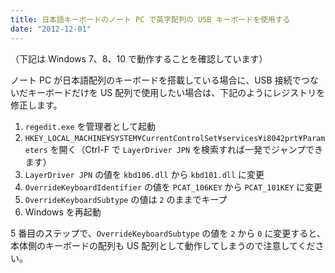 ```yaml
---
title: 日本語キーボードのノート PC で英字配列の USB キーボードを使用する
date: "2012-12-01"
---
```


（下記は Windows 7、8、10 で動作することを確認しています）

ノート PC が日本語配列のキーボードを搭載している場合に、USB 接続でつないだキーボードだけを US 配列で使用したい場合は、下記のようにレジストリを修正します。

1. `regedit.exe` を管理者として起動
2. `HKEY_LOCAL_MACHINE¥SYSTEM¥CurrentControlSet¥services¥i8042prt¥Parameters` を開く（Ctrl-F で `LayerDriver JPN` を検索すれば一発でジャンプできます）
3. `LayerDriver JPN` の値を `kbd106.dll` から `kbd101.dll` に変更
4. `OverrideKeyboardIdentifier` の値を `PCAT_106KEY` から `PCAT_101KEY` に変更
5. `OverrideKeyboardSubtype` の値は `2` のままでキープ
6. Windows を再起動

5 番目のステップで、`OverrideKeyboardSubtype` の値を `2` から `0` に変更すると、本体側のキーボードの配列も US 配列として動作してしまうので注意してください。

